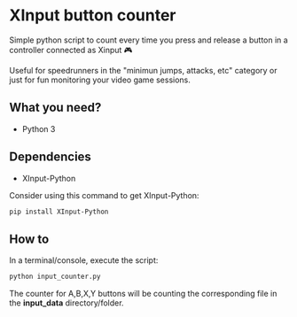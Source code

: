 # XInput button counter

Simple python script to count every time you press and release a button in a controller connected as Xinput 🎮

Useful for speedrunners in the "minimun jumps, attacks, etc" category or just for fun monitoring your video game sessions.

## What you need?

- Python 3

## Dependencies

- XInput-Python

Consider using this command to get XInput-Python:
```sh
pip install XInput-Python
```

## How to

In a terminal/console, execute the script:
```sh
python input_counter.py
```
The counter for A,B,X,Y buttons will be counting the corresponding file in the **input_data** directory/folder.
